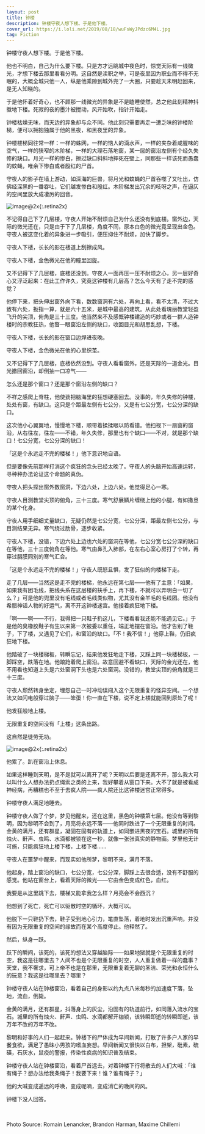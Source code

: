 ```yaml
---
layout: post
title: 钟楼
description: 钟楼守夜人想下楼。于是他下楼。
cover_url: https://i.loli.net/2019/08/18/wuFsWyJPdzc6M4L.jpg
tag: Fiction
---
```


钟楼守夜人想下楼。于是他下楼。

他也不明白，自己为什么要下楼。只是方才远眺城中夜色时，惊觉天际有一线微光，才想下楼去那里看看分明。这自然是渎职之举，可是夜里因为职业而不得不无眠的，大概全城只他一人，纵是他乘隙到城外兜了一大圈，只要趁天未明赶回来，是无人知晓的。

于是他怀着好奇心，也不顾那一线微光的异象是不是瞌睡使然，总之他此刻精神抖擞地下楼。死寂的夜的墨汁被搅动，风开始吹，指针开始走。

钟楼枯燥无味，而天边的异象却与众不同。他此刻只需要再走一遭乏味的钟楼阶梯，便可以拥抱独属于他的黑夜，和黑夜里的异象。

钟楼楼梯同往常一样：一样的蛛网，一样的恼人的滴水声，一样的夹杂着咸腥味的空气，一样的狭窄的木阶梯，一样的大理石落地窗，某一层的窗沿左侧有个经久失修的缺口。月光一样的惨白，擦过缺口斜斜地摔死在壁上，同那些一样该死而愚蠢的蚊蝇，唯余下惨白或者殷红的尸首。

守夜人的影子在墙上游动，如深海的巨兽，将月光和蚊蝇的尸首吞噬了又吐出，仿佛经深黑的一番吞吐，它们越发惨白和殷红。木阶梯发出冗余的吱呀之声，在逼仄的空间里放大成凄厉的回音。

![image@2x](https://i.loli.net/2019/08/18/gh4rcH5D9bnfBkT.jpg){:.retina2x}

不记得自己下了几层楼，守夜人开始不耐烦自己为什么还没有到底楼。窗外边，天际的微光还在，只是由于下了几层楼，角度不同，原本白色的微光竟呈现出金色。守夜人被这变化着的异象进一步吸引，便压抑住不耐烦，加快了脚步。

守夜人下楼，长长的影在楼道上刮擦成风。

守夜人下楼，金色微光在他的瞳里回旋。

又不记得下了几层楼，底楼还没到。守夜人一面再压一压不耐烦之心，另一层好奇心又浮泛起来：在此工作许久，究竟这钟楼有几层高？怎么今天有了走不完的感觉？

他停下来，把头伸出窗外向下看，数数窗洞有六处，再向上看，看不太清，不过大致有六处，扳指一算，就是六十五米，是城中最高的建筑。从此处看瑰丽教堂轻盈飞升的尖顶，俯角是三十三度。他当然来不及感慨钟楼建造的巧妙或者一群人造钟楼时的宗教狂热，他瞥一眼窗沿左侧的缺口，收回目光和胡思乱想，下楼。

守夜人下楼，长长的影在窗口边焊进夜晚。

守夜人下楼，金色微光在他的心里织茧。

又不记得下了几层楼，底楼依然没到。守夜人看看窗外，还是天际的一道金光。目光撤回窗沿，却倒抽一口凉气——

怎么还是那个窗口？还是那个窗沿左侧的缺口？

不祥之感爬上脊柱，他使劲把脑海里的狂想硬塞回去。没事的，年久失修的钟楼，处处有窗，有缺口。这只是个距最左侧有七公分，又是有七公分宽，七公分深的缺口。

这次他小心翼翼地，慢慢地下楼，顺带着揉揉眼以防看错。他扫视下一扇窗的窗沿，从右往左，往左——不错，年久失修，那里也有个缺口——不对，就是那个缺口！七公分宽，七公分深的缺口！

「这是个永远走不完的楼梯！」他下意识地自语。

但是要像先前那样打消这个疯狂的念头已经太晚了。守夜人的头脑开始高速运转，寻种种办法论证这个命题的真伪。

守夜人把头探出窗外数窗洞，下边六处，上边六处。他觉得足心一寒。

守夜人目测教堂尖顶的俯角，三十三度。寒气舒展鳞片缠绕上他的小腿，有如撒旦的某个化身。

守夜人用手细细丈量缺口，无疑仍然是七公分宽，七公分深，距最左侧七公分，与目测结果无异。寒气绕过肋骨，逐步收紧。

守夜人下楼，没错，下边六处上边也六处的窗洞在等他，七公分宽七公分深的缺口在等他，三十三度俯角在等他。寒气由鼻孔入肺部，在左右心室心房打了个转，再穿过膈膜同别的寒气汇合。

「这是个永远走不完的楼梯！」守夜人既怒且惧，发了狂似的向楼梯下走。

走了几层——当然这是走不完的楼梯，他永远在第七层——他有了主意：「如果，如果我有团毛线，把线头系在这层楼的扶手上，再下楼，不就可以弄明白一切了么？」可是他的兜里没有毛线或者毛线类似物，尤其没有金羊毛的毛线团。他没有希腊神话人物的好运气，离不开这钟楼迷宫。他接着疯狂地下楼。

「啊——啊——不行，我得把一只鞋子扔这儿，下楼看看我还能不能遇见它。」于是他的臭橡胶鞋子有生以来第一次被委以重任，端正地摆在窗沿。他才告别了鞋子，下了楼，又遇见了它们，和窗沿的缺口。「不！我不信！」他穿上鞋，仍旧疯狂地下楼。

他踏破了一块楼梯板，转瞬忘记，结果他发狂地走下楼，又踩上同一块楼梯板，一脚踩空，跌落在地。他踉跄着爬上窗沿。故意回避不看缺口，天际的金光还在，他不用看也知道上头是六处窗洞下头也是六处窗洞。没错的，教堂尖顶的俯角就是三十三度。

守夜人颓然转身坐定，埋怨自己一时冲动误闯入这个无限重复的怪异空间。一个想法又如闪电般穿过脑子——笨蛋！你一直在下楼，说不定上楼就能回到原处了呢！

他发狂般地上楼。

无限重复的空间没有「上楼」这条出路。

这自然是徒劳无功。

![image@2x](https://i.loli.net/2019/08/18/ZQFyruGkpaosDBe.jpg){:.retina2x}

他累了。趴在窗沿上休息。

如果这样睡到天明，是不是就可以离开了呢？天明以后要是还离不开，那么我大可以叫什么人想办法扔点绳索之类的上来，我好攀着从窗口下来。大不了就是被看成神经病，再糟糕也不至于去疯人院——疯人院还比这钟楼迷宫正常得多。

钟楼守夜人满足地睡去。

钟楼守夜人做了个梦，梦见他醒来，还在这里，黑色的钟楼第七层。他没有等到黎明，因为黎明不会到了，月亮将永远不落——他同时跌进了一个无限重复的时间。金黄的满月，还有群星，凝固在固有的轨道上，如同嵌进黑夜的宝石。城里的所有烛火、鼾声、虫鸣、水滴都被锁在这一秒，就像一张张真实的静物画。梦里他无计可施，只能疯狂地上楼下楼，上楼下楼……

守夜人在噩梦中醒来，而现实如他所梦，黎明不来，满月不落。

他起身，踏上窗沿的缺口，七公分宽，七公分深，脚踩上去很合适，没有不舒服的感觉。他站在窗台上，看着天际的微光——它由金色变成红色，血红。

我要是从这里跳下去，楼梯又能拿我怎么样？月亮会不会西沉？

他想到了死亡，死亡可以驱散时空的循环，大概可以。

他脱下一只鞋扔下去，鞋子受到地心引力，笔直坠落，着地时发出沉重声响，并没有因为无限重复的空间的缘故而在某个高度停止。他释然了。

然后，纵身一跃。

跃下的瞬间，该死的，该死的想法又穿越脑际——如果地狱就是个无限重复的时空，我这是往哪里去？人间不也是个无限重复的时空，人人重复做着一样的蠢事？天堂，我不奢求，可上帝不也是在那里，无限重复着无聊的圣洁、荣光和永恒什么的玩意？我这是往哪里去？哪里？

钟楼守夜人站在钟楼窗沿，看着自己的身影以约九点八米每秒的加速度下落，坠地，流血，倒毙。

金黄的满月，还有群星，抖落身上的灰尘，沿固有的轨道前行，如同落入流水的宝石。城里的所有烛火、鼾声、虫鸣、水滴都解开枷锁，该转瞬即逝的转瞬即逝，该万年不改的万年不改。

黎明和好事的人们一起赶来。钟楼下的尸体成为早间新闻，打散了许多户人家的早餐食欲，满足了愚昧小男孩的嗜血妄想。早间新闻又很快以白布，担架，砒素，硫磺，石灰水，鼠疫的警报，传染性疯病的知识普及结束。

钟楼守夜人站在钟楼窗沿，看着尸首远去，对着钟楼下行将散去的人们大喊：「谁有绳子？想办法给我条绳子！我要下来！谁？谁有绳子？」

他的大喊变成遥远的呼唤，变成呢喃，变成消亡的晚间的风。

钟楼下没人回答。

&emsp;  
&emsp;  
Photo Source: Romain Lenancker, Brandon Harman, Maxime Chillemi

